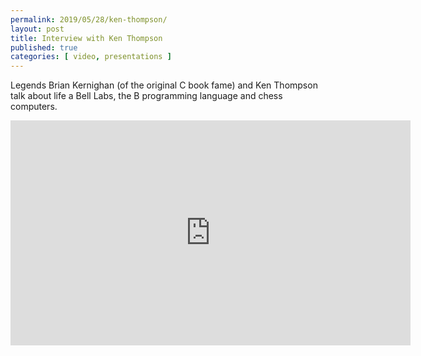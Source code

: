 ```yaml
---
permalink: 2019/05/28/ken-thompson/
layout: post
title: Interview with Ken Thompson  
published: true 
categories: [ video, presentations ]
---
```


Legends Brian Kernighan (of the original C book fame) and Ken Thompson talk 
about life a Bell Labs, the B programming language and chess computers.

<iframe width="640" height="360" src="https://www.youtube.com/embed/EY6q5dv_B-o" frameborder="0" allow="accelerometer; autoplay; encrypted-media; gyroscope; picture-in-picture" allowfullscreen></iframe>